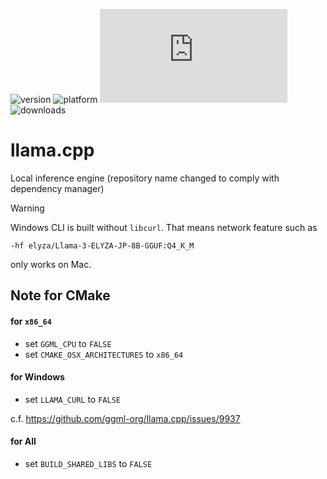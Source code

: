 ![version](https://img.shields.io/badge/version-20%2B-E23089)
![platform](https://img.shields.io/static/v1?label=platform&message=mac-intel%20|%20mac-arm%20|%20win-64&color=blue)
[![license](https://img.shields.io/github/license/miyako/llama.cpp)](LICENSE)
![downloads](https://img.shields.io/github/downloads/miyako/llama.cpp/total)

# llama.cpp
Local inference engine (repository name changed to comply with dependency manager)

> [!WARNING]
> Windows CLI is built without `libcurl`.
> That means network feature such as
> ```
> -hf elyza/Llama-3-ELYZA-JP-8B-GGUF:Q4_K_M
> ```
> only works on Mac.

## Note for CMake

#### for `x86_64`

* set `GGML_CPU` to `FALSE`
* set `CMAKE_OSX_ARCHITECTURES`  to `x86_64`

#### for Windows

* set `LLAMA_CURL` to `FALSE`

c.f. https://github.com/ggml-org/llama.cpp/issues/9937

#### for All

* set `BUILD_SHARED_LIBS` to `FALSE`
